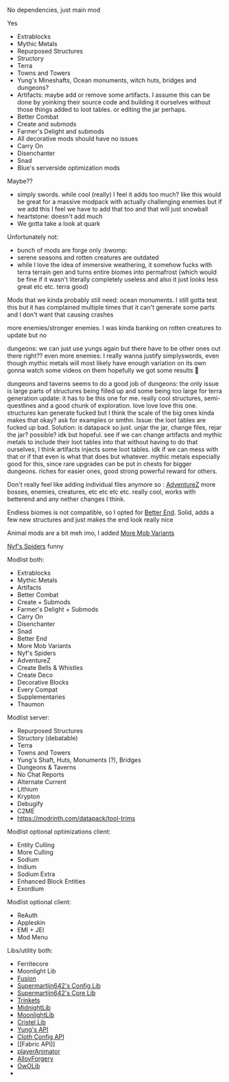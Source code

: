 No dependencies, just main mod

Yes
- Extrablocks
- Mythic Metals
- Repurposed Structures
- Structory
- Terra
- Towns and Towers
- Yung's Mineshafts, Ocean monuments, witch huts, bridges and dungeons?
- Artifacts: maybe add or remove some artifacts. I assume this can be done by yoinking their source code and building it ourselves without those things added to loot tables. or editing the jar perhaps.
- Better Combat
- Create and submods
- Farmer's Delight and submods
- All decorative mods should have no issues
- Carry On
- Disenchanter
- Snad
- Blue's serverside optimization mods


Maybe??
- simply swords. while cool (really) I feel it adds too much? like this would be great for a massive modpack with actually challenging enemies but if we add this I feel we have to add that too and that will just snowball
- heartstone: doesn't add much
- We gotta take a look at quark

Unfortunately not:
- bunch of mods are forge only :bwomp:
- serene seasons and rotten creatures are outdated
- while I love the idea of immersive weathering, it somehow fucks with terra terrain gen and turns entire biomes into permafrost (which would be fine if it wasn't literally completely useless and also it just looks less great etc etc.  terra good)

Mods that we kinda probably still need: ocean monuments. I still gotta test this but it has complained multiple times that it can't generate some parts and I don't want that causing crashes

more enemies/stronger enemies. I was kinda banking on rotten creatures to update but no

dungeons: we can just use yungs again but there have to be other ones out there right??
even more enemies: I really wanna justify simplyswords, even though mythic metals will most likely have enough variation on its own
gonna watch some videos on them hopefully we got some results :pray:

dungeons and taverns seems to do a good job of dungeons: the only issue is large parts of structures being filled up and some being too large for terra generation
update: it has to be this one for me. really cool structures, semi-questlines and a good chunk of exploration. love love love this one. structures kan generate fucked but I think the scale of the big ones kinda makes that okay? ask for examples or smthn. Issue: the loot tables are fucked up bad. Solution: is datapack so just. unjar the jar, change files, rejar the jar? possible? idk but hopeful. see if we can change artifacts and mythic metals to include their loot tables into that without having to do that ourselves, I think artifacts injects some loot tables. idk if we can mess with that or if that even is what that does but whatever. 
mythic metals especially good for this, since rare upgrades can be put in chests for bigger dungeons. riches for easier ones, good strong powerful reward for others. 


Don't really feel like adding individual files anymore so :
[AdventureZ](https://www.curseforge.com/minecraft/mc-mods/adventurez) more bosses, enemies, creatures, etc etc etc etc. really cool, works with betterend and any nether changes I think. 

Endless biomes is not compatible, so I opted for [Better End](https://www.curseforge.com/minecraft/mc-mods/betterend/files/4971487). Solid, adds a few new structures and just makes the end look really nice

Animal mods are a bit meh imo, I added [More Mob Variants](https://modrinth.com/mod/more-mob-variants/version/1.2.2)

[Nyf's Spiders](https://modrinth.com/mod/nyfs-spiders/version/cmqFoINR) funny



Modlist both:
- Extrablocks
- Mythic Metals
- Artifacts
- Better Combat
- Create + Submods
- Farmer's Delight + Submods
- Carry On
- Disenchanter
- Snad
- Better End
- More Mob Variants
- Nyf's Spiders
- AdventureZ
- Create Bells & Whistles
- Create Deco
- Decorative Blocks
- Every Compat
- Supplementaries
- Thaumon

Modlist server:
- Repurposed Structures
- Structory (debatable)
- Terra
- Towns and Towers
- Yung's Shaft, Huts, Monuments (?), Bridges
- Dungeons & Taverns
- No Chat Reports
- Alternate Current
- Lithium
- Krypton
- Debugify
- C2ME
- https://modrinth.com/datapack/tool-trims

Modlist optional optimizations client:
-  Entity Culling
- More Culling
- Sodium
- Indium
- Sodium Extra
- Enhanced Block Entities
- Exordium

Modlist optional client:
- ReAuth
- Appleskin
- EMI + JEI
- Mod Menu


Libs/utility both:
- Ferritecore
- Moonlight Lib
- [Fusion](https://www.curseforge.com/minecraft/mc-mods/fusion-connected-textures)  
- [Supermartijn642's Config Lib](https://www.curseforge.com/minecraft/mc-mods/supermartijn642s-config-lib)  
- [Supermartijn642's Core Lib](https://www.curseforge.com/minecraft/mc-mods/supermartijn642s-core-lib)
- [Trinkets](https://www.curseforge.com/minecraft/mc-mods/trinkets)
- [MidnightLib](https://www.curseforge.com/minecraft/mc-mods/repurposed-structures-fabric/relations/dependencies)
- [MoonlightLib](https://www.curseforge.com/minecraft/mc-mods/selene)
- [Cristel Lib](https://www.curseforge.com/minecraft/mc-mods/cristel-lib)
- [Yung's API](https://www.curseforge.com/minecraft/mc-mods/yungs-api-fabric)
- [Cloth Config API](https://www.curseforge.com/minecraft/mc-mods/cloth-config)
- [[Fabric API]]
- [playerAnimator](https://www.curseforge.com/minecraft/mc-mods/playeranimator)
- [AlloyForgery](https://www.curseforge.com/minecraft/mc-mods/alloy-forgery)
- [OwOLib](https://www.curseforge.com/minecraft/mc-mods/owo-lib)
- 
